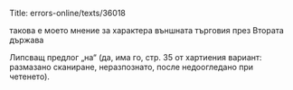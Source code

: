 Title: errors-online/texts/36018

такова е моето мнение за характера външната търговия през Втората държава

Липсващ предлог „на“ (да, има го, стр. 35 от хартиения вариант: размазано сканиране, неразпознато, после недоогледано при четенето).
